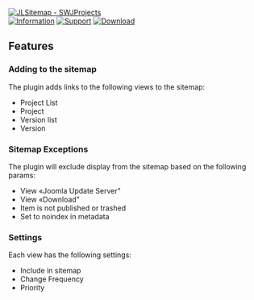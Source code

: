 [![JLSitemap - SWJProjects](https://www.septdir.com/images/solutions/projects/4/en-GB/cover.jpg)](https://www.septdir.com/ru/solutions/joomla/plugins/jlsitemap-swjprojects)  
[![Information](https://img.shields.io/badge/information--0.svg?style=for-the-badge&colorA=555&colorB=555&logoWidth=20)](https://www.septdir.com/ru/solutions/joomla/plugins/jlsitemap-swjprojects)
[![Support](https://img.shields.io/badge/support--0.svg?style=for-the-badge&colorA=555&colorB=555&logoWidth=20)](https://www.septdir.com/support#solution=jlsitemap-swjprojects)
[![Download](https://img.shields.io/github/release/SeptdirWorkshop/JLSitemapSWJProjects.svg?style=for-the-badge&colorA=555&colorB=1e87f0&label=download)](https://www.septdir.com/solutions/download?element=plg_jlsitemap_swjprojects)

## Features
### Adding to the sitemap
The plugin adds links to the following views to the sitemap:
* Project List
* Project
* Version list
* Version

### Sitemap Exceptions
The plugin will exclude display from the sitemap based on the following params:
* View «Joomla Update Server"
* View «Download"
* Item is not published or trashed
* Set to noindex in metadata

### Settings
Each view has the following settings:
* Include in sitemap
* Change Frequency
* Priority